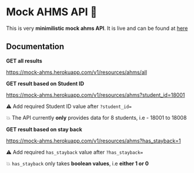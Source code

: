# Mock AHMS API :school:

This is very **minimilistic mock ahms API**. It is live and can be found at [here](https://mock-ahms.herokuapp.com/)

## Documentation

**GET all results**

https://mock-ahms.herokuapp.com/v1/resources/ahms/all

**GET result based on Student ID**

https://mock-ahms.herokuapp.com/v1/resources/ahms?student_id=18001

:warning: Add required Student ID value after ```?student_id=``` 

:boom: The API currently **only** provides data for 8 students, i.e - 18001 to 18008

**GET result based on stay back**

https://mock-ahms.herokuapp.com/v1/resources/ahms?has_stayback=1

:warning: Add required ```has_stayback``` value after ```?has_stayback=```

:boom: ```has_stayback``` only takes **boolean values**, i.e **either 1 or 0** 
